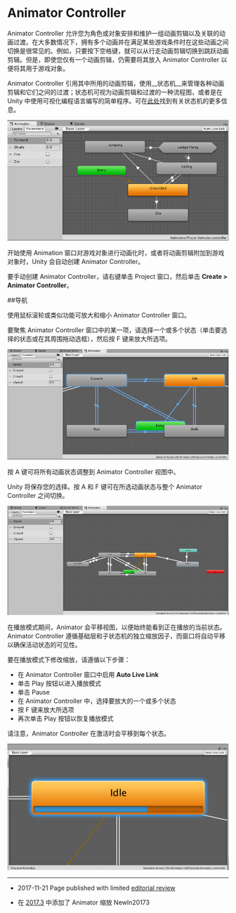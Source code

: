 Animator Controller
===================

Animator Controller 允许您为角色或对象安排和维护一组动画剪辑以及关联的动画过渡。在大多数情况下，拥有多个动画并在满足某些游戏条件时在这些动画之间切换是很常见的。例如，只要按下空格键，就可以从行走动画剪辑切换到跳跃动画剪辑。但是，即使您仅有一个动画剪辑，仍需要将其放入 Animator Controller 以便将其用于游戏对象。

Animator Controller 引用其中所用的动画剪辑，使用__状态机__来管理各种动画剪辑和它们之间的过渡；状态机可视为动画剪辑和过渡的一种流程图，或者是在 Unity 中使用可视化编程语言编写的简单程序。可在[此处](AnimationStateMachines.html)找到有关状态机的更多信息。

![简单的Animator Controller](../uploads/Main/MecanimAnimatorControllerWindow.png)

开始使用 Animation 窗口对游戏对象进行动画化时，或者将动画剪辑附加到游戏对象时，Unity 会自动创建 Animator Controller。

要手动创建 Animator Controller，请右键单击 Project 窗口，然后单击 __Create > Animator Controller__。

##导航

使用鼠标滚轮或类似功能可放大和缩小 Animator Controller 窗口。

要聚焦 Animator Controller 窗口中的某一项，请选择一个或多个状态（单击要选择的状态或在其周围拖动选框），然后按 F 键来放大所选项。

![聚焦所选状态](../uploads/Main/classAnimatorController-Focus.jpg)

按 A 键可将所有动画状态调整到 Animator Controller 视图中。

Unity 将保存您的选择。按 A 和 F 键可在所选动画状态与整个 Animator Controller 之间切换。

![按 A 键时，Unity 将所有状态自动调整到 Animator Controller 视图中](../uploads/Main/classAnimatorController-Autofit.jpg)

在播放模式期间，Animator 会平移视图，以便始终能看到正在播放的当前状态。Animator Controller 遵循基础层和子状态机的独立缩放因子，而窗口将自动平移以确保活动状态的可见性。

要在播放模式下修改缩放，请遵循以下步骤：

* 在 Animator Controller 窗口中启用 __Auto Live Link__
* 单击 Play 按钮以进入播放模式
* 单击 Pause
* 在 Animator Controller 中，选择要放大的一个或多个状态
* 按 F 键来放大所选项
* 再次单击 Play 按钮以恢复播放模式

请注意，Animator Controller 在激活时会平移到每个状态。

![Animator 平移到活动状态](../uploads/Main/classAnimatorController-Pans.png)

---

* <span class="page-edit">2017-11-21 Page published with limited [editorial review](DocumentationEditorialReview.html)
</span>

* <span class="page-history">在 [2017.3](https://docs.unity3d.com/2017.3/Documentation/Manual/30_search.html?q=newin20173) 中添加了 Animator 缩放 <span class="search-words">NewIn20173</span></span>
